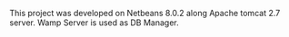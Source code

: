 This project was developed on Netbeans 8.0.2 along Apache tomcat 2.7 server.
Wamp Server is used as DB Manager.
